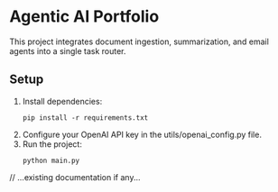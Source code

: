 # Agentic AI Portfolio

This project integrates document ingestion, summarization, and email agents into a single task router.

## Setup

1. Install dependencies:
   ```
   pip install -r requirements.txt
   ```
2. Configure your OpenAI API key in the utils/openai_config.py file.
3. Run the project:
   ```
   python main.py
   ```

// ...existing documentation if any...
